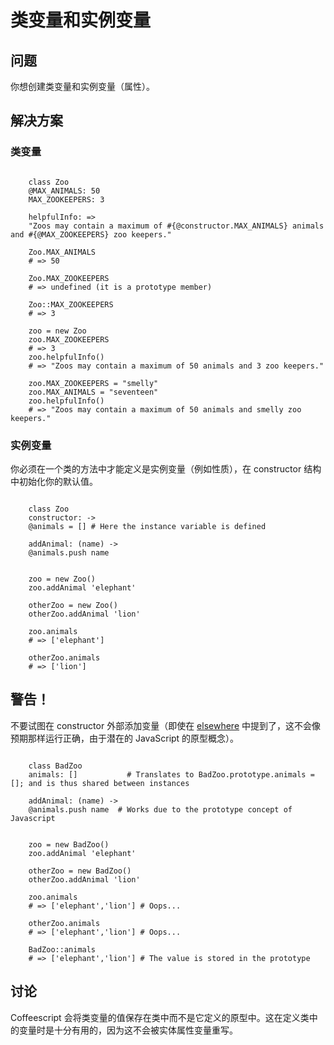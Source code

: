 # 类变量和实例变量

## 问题

你想创建类变量和实例变量（属性）。


## 解决方案

### 类变量

```

	class Zoo
  	@MAX_ANIMALS: 50
  	MAX_ZOOKEEPERS: 3
  
  	helpfulInfo: =>
    "Zoos may contain a maximum of #{@constructor.MAX_ANIMALS} animals and #{@MAX_ZOOKEEPERS} zoo keepers."

	Zoo.MAX_ANIMALS
	# => 50

	Zoo.MAX_ZOOKEEPERS
	# => undefined (it is a prototype member)

	Zoo::MAX_ZOOKEEPERS
	# => 3

	zoo = new Zoo
	zoo.MAX_ZOOKEEPERS
	# => 3
	zoo.helpfulInfo()
	# => "Zoos may contain a maximum of 50 animals and 3 zoo keepers."

	zoo.MAX_ZOOKEEPERS = "smelly"
	zoo.MAX_ANIMALS = "seventeen"
	zoo.helpfulInfo()
	# => "Zoos may contain a maximum of 50 animals and smelly zoo keepers."

```

### 实例变量

你必须在一个类的方法中才能定义是实例变量（例如性质），在 constructor 结构中初始化你的默认值。

```

	class Zoo
  	constructor: ->
    @animals = [] # Here the instance variable is defined
    
  	addAnimal: (name) ->
    @animals.push name


	zoo = new Zoo()
	zoo.addAnimal 'elephant'

	otherZoo = new Zoo()
	otherZoo.addAnimal 'lion'

	zoo.animals
	# => ['elephant']

	otherZoo.animals
	# => ['lion']

```

## 警告！

不要试图在 constructor 外部添加变量（即使在 [elsewhere](http://arcturo.github.io/library/coffeescript/03_classes.html#content) 中提到了，这不会像预期那样运行正确，由于潜在的 JavaScript 的原型概念）。

```

	class BadZoo
  	animals: []           # Translates to BadZoo.prototype.animals = []; and is thus shared between instances
    
  	addAnimal: (name) ->
    @animals.push name  # Works due to the prototype concept of Javascript


	zoo = new BadZoo()
	zoo.addAnimal 'elephant'

	otherZoo = new BadZoo()
	otherZoo.addAnimal 'lion'

	zoo.animals
	# => ['elephant','lion'] # Oops...

	otherZoo.animals
	# => ['elephant','lion'] # Oops...

	BadZoo::animals
	# => ['elephant','lion'] # The value is stored in the prototype

```

## 讨论

Coffeescript 会将类变量的值保存在类中而不是它定义的原型中。这在定义类中的变量时是十分有用的，因为这不会被实体属性变量重写。
